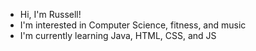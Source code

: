 * Hi, I'm Russell!
* I'm interested in Computer Science, fitness, and music
* I'm currently learning Java, HTML, CSS, and JS
